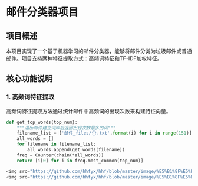 # 邮件分类器项目

## 项目概述
本项目实现了一个基于机器学习的邮件分类器，能够将邮件分类为垃圾邮件或普通邮件。项目支持两种特征提取方式：高频词特征和TF-IDF加权特征。

## 核心功能说明

### 1. 高频词特征提取
高频词特征提取方法通过统计邮件中高频词的出现次数来构建特征向量。

```python
def get_top_words(top_num):
    """遍历邮件建立词库后返回出现次数最多的词"""
    filename_list = ['邮件_files/{}.txt'.format(i) for i in range(151)]
    all_words = []
    for filename in filename_list:
        all_words.append(get_words(filename))
    freq = Counter(chain(*all_words))
    return [i[0] for i in freq.most_common(top_num)]

<img src="https://github.com/hhfyx/hhf/blob/master/image/%E5%B1%8F%E5%B9%95%E6%88%AA%E5%9B%BE%202025-04-08%20180047.png" width="800" alt="截图一">
<img src="https://github.com/hhfyx/hhf/blob/master/image/%E5%B1%8F%E5%B9%95%E6%88%AA%E5%9B%BE%202025-04-08%20180058.png" width="800" alt="截图二">